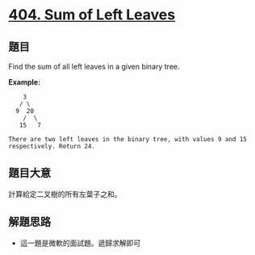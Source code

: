 # [404. Sum of Left Leaves](https://leetcode.com/problems/sum-of-left-leaves/)


## 題目

Find the sum of all left leaves in a given binary tree.

**Example:**

        3
       / \
      9  20
        /  \
       15   7
    
    There are two left leaves in the binary tree, with values 9 and 15 respectively. Return 24.


## 題目大意

計算給定二叉樹的所有左葉子之和。


## 解題思路


- 這一題是微軟的面試題。遞歸求解即可

